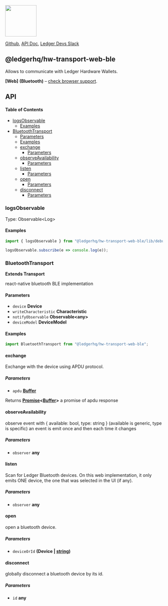 <img src="https://user-images.githubusercontent.com/211411/34776833-6f1ef4da-f618-11e7-8b13-f0697901d6a8.png" height="100" />

[Github](https://github.com/LedgerHQ/ledgerjs/),
[API Doc](http://ledgerhq.github.io/ledgerjs/),
[Ledger Devs Slack](https://ledger-dev.slack.com/)

## @ledgerhq/hw-transport-web-ble

Allows to communicate with Ledger Hardware Wallets.

**[Web]** **(Bluetooth)** – [check browser support](https://caniuse.com/web-bluetooth).

## API

<!-- Generated by documentation.js. Update this documentation by updating the source code. -->

#### Table of Contents

-   [logsObservable](#logsobservable)
    -   [Examples](#examples)
-   [BluetoothTransport](#bluetoothtransport)
    -   [Parameters](#parameters)
    -   [Examples](#examples-1)
    -   [exchange](#exchange)
        -   [Parameters](#parameters-1)
    -   [observeAvailability](#observeavailability)
        -   [Parameters](#parameters-2)
    -   [listen](#listen)
        -   [Parameters](#parameters-3)
    -   [open](#open)
        -   [Parameters](#parameters-4)
    -   [disconnect](#disconnect)
        -   [Parameters](#parameters-5)

### logsObservable

Type: Observable&lt;Log>

#### Examples

```javascript
import { logsObservable } from "@ledgerhq/hw-transport-web-ble/lib/debug";

logsObservable.subscribe(e => console.log(e));
```

### BluetoothTransport

**Extends Transport**

react-native bluetooth BLE implementation

#### Parameters

-   `device` **Device** 
-   `writeCharacteristic` **Characteristic** 
-   `notifyObservable` **Observable&lt;any>** 
-   `deviceModel` **DeviceModel** 

#### Examples

```javascript
import BluetoothTransport from "@ledgerhq/hw-transport-web-ble";
```

#### exchange

Exchange with the device using APDU protocol.

##### Parameters

-   `apdu` **[Buffer](https://nodejs.org/api/buffer.html)** 

Returns **[Promise](https://developer.mozilla.org/docs/Web/JavaScript/Reference/Global_Objects/Promise)&lt;[Buffer](https://nodejs.org/api/buffer.html)>** a promise of apdu response

#### observeAvailability

observe event with { available: bool, type: string }
(available is generic, type is specific)
an event is emit once and then each time it changes

##### Parameters

-   `observer` **any** 

#### listen

Scan for Ledger Bluetooth devices.
On this web implementation, it only emits ONE device, the one that was selected in the UI (if any).

##### Parameters

-   `observer` **any** 

#### open

open a bluetooth device.

##### Parameters

-   `deviceOrId` **(Device | [string](https://developer.mozilla.org/docs/Web/JavaScript/Reference/Global_Objects/String))** 

#### disconnect

globally disconnect a bluetooth device by its id.

##### Parameters

-   `id` **any** 
